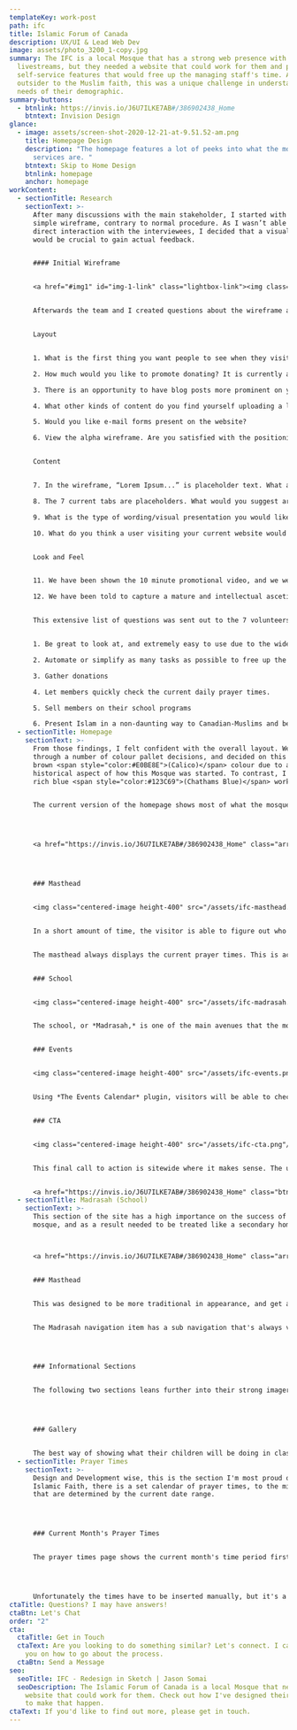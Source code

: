 ```yaml
---
templateKey: work-post
path: ifc
title: Islamic Forum of Canada
description: UX/UI & Lead Web Dev
image: assets/photo_3200_1-copy.jpg
summary: The IFC is a local Mosque that has a strong web presence with numerous
  livestreams, but they needed a website that could work for them and provide
  self-service features that would free up the managing staff's time. As an
  outsider to the Muslim faith, this was a unique challenge in understanding the
  needs of their demographic.
summary-buttons:
  - btnlink: https://invis.io/J6U7ILKE7AB#/386902438_Home
    btntext: Invision Design
glance:
  - image: assets/screen-shot-2020-12-21-at-9.51.52-am.png
    title: Homepage Design
    description: "The homepage features a lot of peeks into what the mosque's main
      services are. "
    btntext: Skip to Home Design
    btnlink: homepage
    anchor: homepage
workContent:
  - sectionTitle: Research
    sectionText: >-
      After many discussions with the main stakeholder, I started with a very
      simple wireframe, contrary to normal procedure. As I wasn’t able to have
      direct interaction with the interviewees, I decided that a visual aide
      would be crucial to gain actual feedback.


      #### Initial Wireframe


      <a href="#img1" id="img-1-link" class="lightbox-link"><img class="inline-image height-400" src="/assets/home.png"/></a><a href="#img-1-link" class="lightbox" id="img1"><span style="background-image: url('/assets/home.png')"></span></a>


      Afterwards the team and I created questions about the wireframe and also in general about the new website.


      Layout


      1. What is the first thing you want people to see when they visit your website, beyond the navigation menu?

      2. How much would you like to promote donating? It is currently a tab in the navigation menu with a separate box highlighting it.

      3. There is an opportunity to have blog posts more prominent on your website. How often do you post blogs and what are they currently used for? How could blogs be otherwise utilized?

      4. What other kinds of content do you find yourself uploading a lot of? Things such as testimonials, videos, livestreams, events, members of community, gallery of pictures etc. How would you like that content to be organized and presented?

      5. Would you like e-mail forms present on the website?

      6. View the alpha wireframe. Are you satisfied with the positioning of the blocks? This is the alpha version, and we randomly placed them wherever. If you prefer a different topography, please detail it below (i.e. do you want the blogs to appear above the events? Do you want the blogs to appear in a different style, such as one highlighted blog previewed, with a link to all other blogs? Are you satisfied with where the map appears? Do you even want a map on the front page? Etc) 


      Content


      7. In the wireframe, “Lorem Ipsum...” is placeholder text. What are the first words that you want users to see when they first look at your website? If we were to include a slider here, what would you want to appear?

      8. The 7 current tabs are placeholders. What would you suggest are the tabs we should include here?

      9. What is the type of wording/visual presentation you would like to use around donations? How would you like the user to interact with this?

      10. What do you think a user visiting your current website would be doing, other than finding out contact/location information? What do you want them to be doing with this new website?


      Look and Feel


      11. We have been shown the 10 minute promotional video, and we were told that the website would want to capture a similar theme that was presented throughout. In your own words (and to help us understand) what exactly is that theme? What does the “Forum Family” mean to you, and how do we go about capturing that?

      12. We have been told to capture a mature and intellectual ascetic. In your own words, describe what that means to you. What are some guiding tips that we can follow throughout the project to help us stay on track?


      This extensive list of questions was sent out to the 7 volunteers and were answered thoroughly. I was able to extract the main priorities of the mosque and it’s community.


      1. Be great to look at, and extremely easy to use due to the wide demographic of users.

      2. Automate or simplify as many tasks as possible to free up the managing team’s time. Things such as donations, creating events, special function requests (marriage for example)

      3. Gather donations

      4. Let members quickly check the current daily prayer times.

      5. Sell members on their school programs

      6. Present Islam in a non-daunting way to Canadian-Muslims and be an informational resource for the Mosque.
  - sectionTitle: Homepage
    sectionText: >-
      From those findings, I felt confident with the overall layout. We went
      through a number of colour pallet decisions, and decided on this pale
      brown <span style="color:#E0BE8E">(Calico)</span> colour due to a
      historical aspect of how this Mosque was started. To contrast, I felt a
      rich blue <span style="color:#123C69">(Chathams Blue)</span> worked well.


      The current version of the homepage shows most of what the mosque offers, without being overwhelming.




      <a href="https://invis.io/J6U7ILKE7AB#/386902438_Home" class="arrow-btn">Full Home Page</a>




      ### Masthead


      <img class="centered-image height-400" src="/assets/ifc-masthead.png"/>


      In a short amount of time, the visitor is able to figure out who the website is for, what it is about, and it's main objectives.


      The masthead always displays the current prayer times. This is achieved by using Advanced Custom Fields, and filling in a large repeater. The logic to detect what prayer period should be displayed is by checking when the "start" date is, and comparing that to the current date. 


      ### School


      <img class="centered-image height-400" src="/assets/ifc-madrasah.png"/>


      The school, or *Madrasah,* is one of the main avenues that the mosque collects donations. It is an after school and weekend program that children participate in and learn more about their faith, as well as some fun mixed in. As it is one of the larger contributors to their bottom line, I chose to make this portion of the page a testimonial call to action section.


      ### Events


      <img class="centered-image height-400" src="/assets/ifc-events.png"/>


      Using *The Events Calendar* plugin, visitors will be able to check out the latest events that go on. During the pandemic, the mosque has resorted to using livestreams as a way to reach their followers, and the inner event pages will be able to host their livestreams via YouTube.


      ### CTA


      <img class="centered-image height-400" src="/assets/ifc-cta.png"/>


      This final call to action is sitewide where it makes sense. The usage of the background popping above a darker off-white background really makes it more eye-catching then a regular banner type of CTA.


      <a href="https://invis.io/J6U7ILKE7AB#/386902438_Home" class="btn outline">Full Home Page</a>
  - sectionTitle: Madrasah (School)
    sectionText: >-
      This section of the site has a high importance on the success of the
      mosque, and as a result needed to be treated like a secondary homepage. 



      <a href="https://invis.io/J6U7ILKE7AB#/386902438_Home" class="arrow-btn">Full Madrasah Page Design</a> 


      ### Masthead


      This was designed to be more traditional in appearance, and get a strong message across that will hopefully encourage the user to enroll their child. There was a lot of strong imagery that the managing team already had, so I chose to lean into that more.


      The Madrasah navigation item has a sub navigation that's always visible when on any page that's related to it.




      ### Informational Sections


      The following two sections leans further into their strong imagery, and provides a spot for the team drive home the philosophy that drives their school. I decided to make a single link out to a curriculum page, to restrict information overload.  




      ### Gallery


      The best way of showing what their children will be doing in class is with photographic evidence. The gallery is a preview of a full gallery page, and it generates feelings of trust. I put this at the bottom because the only it's likely some users would reach the bottom of the page without taking an action in search of finding reasons to trust the program.
  - sectionTitle: Prayer Times
    sectionText: >-
      Design and Development wise, this is the section I'm most proud of. In the
      Islamic Faith, there is a set calendar of prayer times, to the minute,
      that are determined by the current date range. 




      ### Current Month's Prayer Times


      The prayer times page shows the current month's time period first, broken into their own sections by period. 




      Unfortunately the times have to be inserted manually, but it's a one time data entry.
ctaTitle: Questions? I may have answers!
ctaBtn: Let's Chat
order: "2"
cta:
  ctaTitle: Get in Touch
  ctaText: Are you looking to do something similar? Let's connect. I can advise
    you on how to go about the process.
  ctaBtn: Send a Message
seo:
  seoTitle: IFC - Redesign in Sketch | Jason Somai
  seoDescription: The Islamic Forum of Canada is a local Mosque that needed a
    website that could work for them. Check out how I've designed their new site
    to make that happen.
ctaText: If you'd like to find out more, please get in touch.
---
```

